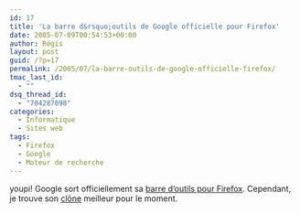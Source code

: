 ```yaml
---
id: 17
title: 'La barre d&rsquo;outils de Google officielle pour Firefox'
date: 2005-07-09T00:54:53+00:00
author: Régis
layout: post
guid: /?p=17
permalink: /2005/07/la-barre-outils-de-google-officielle-firefox/
tmac_last_id:
  - ""
dsq_thread_id:
  - "704287098"
categories:
  - Informatique
  - Sites web
tags:
  - Firefox
  - Google
  - Moteur de recherche
---
```

youpi! Google sort officiellement sa [barre d&rsquo;outils pour Firefox](http://toolbar.google.com/firefox/index.html). Cependant, je trouve son [clône](http://googlebar.mozdev.org/) meilleur pour le moment.